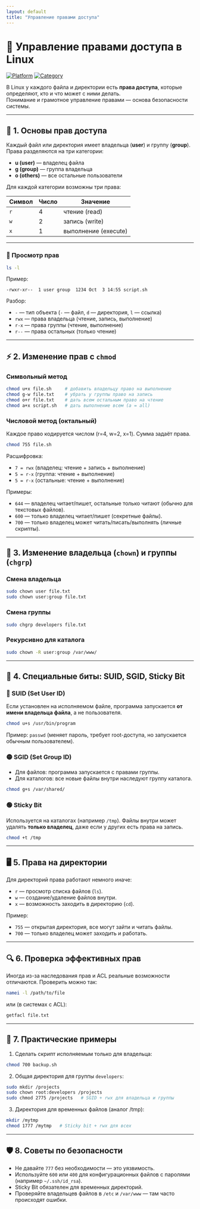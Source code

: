 ```yaml
---
layout: default
title: "Управление правами доступа"
---
```


# 🔐 Управление правами доступа в Linux

[![Platform](https://img.shields.io/badge/platform-Linux-lightgrey?style=flat-square&logo=linux)]()
[![Category](https://img.shields.io/badge/category-Permissions-blue?style=flat-square)]()

В Linux у каждого файла и директории есть **права доступа**, которые определяют, кто и что может с ними делать.  
Понимание и грамотное управление правами — основа безопасности системы.

---

## 📌 1. Основы прав доступа

Каждый файл или директория имеет владельца (**user**) и группу (**group**).  
Права разделяются на три категории:

- **u (user)** — владелец файла  
- **g (group)** — группа владельца  
- **o (others)** — все остальные пользователи  

Для каждой категории возможны три права:

| Символ | Число | Значение |
|--------|-------|----------|
| `r`    | 4     | чтение (read) |
| `w`    | 2     | запись (write) |
| `x`    | 1     | выполнение (execute) |

---

### 🔎 Просмотр прав

```bash
ls -l
````

Пример:

```
-rwxr-xr--  1 user group  1234 Oct  3 14:55 script.sh
```

Разбор:

* `-` — тип объекта (`-` — файл, `d` — директория, `l` — ссылка)
* `rwx` — права владельца (чтение, запись, выполнение)
* `r-x` — права группы (чтение, выполнение)
* `r--` — права остальных (только чтение)

---

## ⚡ 2. Изменение прав с `chmod`

### Символьный метод

```bash
chmod u+x file.sh     # добавить владельцу право на выполнение
chmod g-w file.txt    # убрать у группы право на запись
chmod o+r file.txt    # дать всем остальным право на чтение
chmod a+x script.sh   # дать выполнение всем (a = all)
```

### Числовой метод (октальный)

Каждое право кодируется числом (r=4, w=2, x=1).
Сумма задаёт права.

```bash
chmod 755 file.sh
```

Расшифровка:

* `7 = rwx` (владелец: чтение + запись + выполнение)
* `5 = r-x` (группа: чтение + выполнение)
* `5 = r-x` (остальные: чтение + выполнение)

Примеры:

* `644` — владелец читает/пишет, остальные только читают (обычно для текстовых файлов).
* `600` — только владелец читает/пишет (секретные файлы).
* `700` — только владелец может читать/писать/выполнять (личные скрипты).

---

## 👑 3. Изменение владельца (`chown`) и группы (`chgrp`)

### Смена владельца

```bash
sudo chown user file.txt
sudo chown user:group file.txt
```

### Смена группы

```bash
sudo chgrp developers file.txt
```

### Рекурсивно для каталога

```bash
sudo chown -R user:group /var/www/
```

---

## 🧩 4. Специальные биты: SUID, SGID, Sticky Bit

### 🔴 SUID (Set User ID)

Если установлен на исполняемом файле, программа запускается **от имени владельца файла**, а не пользователя.

```bash
chmod u+s /usr/bin/program
```

Пример: `passwd` (меняет пароль, требует root-доступа, но запускается обычным пользователем).

### 🟡 SGID (Set Group ID)

* Для файлов: программа запускается с правами группы.
* Для каталогов: все новые файлы внутри наследуют группу каталога.

```bash
chmod g+s /var/shared/
```

### 🟢 Sticky Bit

Используется на каталогах (например `/tmp`).
Файлы внутри может удалять **только владелец**, даже если у других есть права на запись.

```bash
chmod +t /tmp
```

---

## 🖥 5. Права на директории

Для директорий права работают немного иначе:

* `r` — просмотр списка файлов (`ls`).
* `w` — создание/удаление файлов внутри.
* `x` — возможность заходить в директорию (`cd`).

Пример:

* `755` — открытая директория, все могут зайти и читать файлы.
* `700` — только владелец может заходить и работать.

---

## 🔍 6. Проверка эффективных прав

Иногда из-за наследования прав и ACL реальные возможности отличаются.
Проверить можно так:

```bash
namei -l /path/to/file
```

или (в системах с ACL):

```bash
getfacl file.txt
```

---

## 📌 7. Практические примеры

1. Сделать скрипт исполняемым только для владельца:

```bash
chmod 700 backup.sh
```

2. Общая директория для группы `developers`:

```bash
sudo mkdir /projects
sudo chown root:developers /projects
sudo chmod 2775 /projects   # SGID + rwx для владельца и группы
```

3. Директория для временных файлов (аналог /tmp):

```bash
mkdir /mytmp
chmod 1777 /mytmp   # Sticky bit + rwx для всех
```

---

## 🛡 8. Советы по безопасности

* Не давайте `777` без необходимости — это уязвимость.
* Используйте `600` или `400` для конфигурационных файлов с паролями (например `~/.ssh/id_rsa`).
* Sticky Bit обязателен для временных директорий.
* Проверяйте владельцев файлов в `/etc` и `/var/www` — там часто происходят ошибки.
